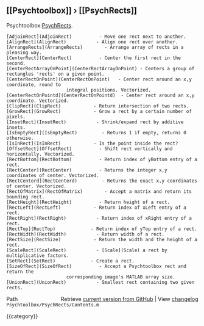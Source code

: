 ## [[Psychtoolbox]] &#8250; [[PsychRects]]

Psychtoolbox:[PsychRects](PsychRects).  
  
  
    [AdjoinRect](AdjoinRect)          - Move one rect next to another.  
    [AlignRect](AlignRect)           - Align one rect over another.  
    [ArrangeRects](ArrangeRects)        - Arrange array of rects in a pleasing way.  
    [CenterRect](CenterRect)          - Center the first rect in the second.  
    [CenterRectArrayOnPoint](CenterRectArrayOnPoint) - Centers a group of rectangles 'rects' on a given point.  
    [CenterRectOnPoint](CenterRectOnPoint)   - Center rect around an x,y coordinate, round to  
                          integral positions. Vectorized.  
    [CenterRectOnPointd](CenterRectOnPointd)  - Center rect around an x,y coordinate. Vectorized.  
    [ClipRect](ClipRect)            - Return intersection of two rects.  
    [GrowRect](GrowRect)            - Grow a rect by a certain number of pixels.  
    [InsetRect](InsetRect)           - Shrink/expand rect by additive insets.  
    [IsEmptyRect](IsEmptyRect)         - Returns 1 if empty, returns 0 otherwise.  
    [IsInRect](IsInRect)            - Is the point inside the rect?  
    [OffsetRect](OffsetRect)          - Shift rect vertically and horizontally. Vectorized.  
    [RectBottom](RectBottom)          - Return index of yBottom entry of a rect.  
    [RectCenter](RectCenter)          - Returns the integer x,y coordinates of center. Vectorized.  
    [RectCenterd](RectCenterd)         - Returns the exact x,y coordinates of center. Vectorized.  
    [RectOfMatrix](RectOfMatrix)        - Accept a matrix and return its bounding rect.  
    [RectHeight](RectHeight)          - Return height of a rect.  
    [RectLeft](RectLeft)            - Return index of xLeft entry of a rect.  
    [RectRight](RectRight)           - Return index of xRight entry of a rect.  
    [RectTop](RectTop)             - Return index of yTop entry of a rect.  
    [RectWidth](RectWidth)           - Return width of a rect.  
    [RectSize](RectSize)            - Return the width and the height of a rect.  
    [ScaleRect](ScaleRect)           - [Scale](Scale) a rect by multiplicative factors.  
    [SetRect](SetRect)             - Create a rect.  
    [SizeOfRect](SizeOfRect)          - Accept a Psychtoolbox rect and return the  
                          corresponding image's MATLAB array size.  
    [UnionRect](UnionRect)           - Smallest rect containing two given rects.  




<div class="code_header" style="text-align:right;">
  <span style="float:left;">Path&nbsp;&nbsp;</span> <span class="counter">Retrieve <a href=
  "https://raw.github.com/Psychtoolbox-3/Psychtoolbox-3/beta/Psychtoolbox/PsychRects/Contents.m">current version from GitHub</a> | View <a href=
  "https://github.com/Psychtoolbox-3/Psychtoolbox-3/commits/beta/Psychtoolbox/PsychRects/Contents.m">changelog</a></span>
</div>
<div class="code">
  <code>Psychtoolbox/PsychRects/Contents.m</code>
</div>

{{category}}